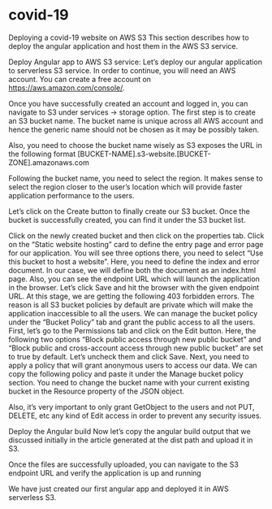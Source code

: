 # covid-19
Deploying a covid-19 website on AWS S3
This section describes how to deploy the angular application and host them in the AWS S3 service.

Deploy Angular app to AWS S3 service:
Let’s deploy our angular application to serverless S3 service. In order to continue, you will need an AWS account. You can create a free account on https://aws.amazon.com/console/. 

Once you have successfully created an account and logged in, you can navigate to S3 under services -> storage option. The first step is to create an S3 bucket name. The bucket name is unique across all AWS account and hence the generic name should not be chosen as it may be possibly taken.

Also, you need to choose the bucket name wisely as S3 exposes the URL in the following format
[BUCKET-NAME].s3-website.[BUCKET-ZONE].amazonaws.com

Following the bucket name, you need to select the region. It makes sense to select the region closer to the user’s location which will provide faster application performance to the users. 

Let’s click on the Create button to finally create our S3 bucket. Once the bucket is successfully created, you can find it under the S3 bucket list.

Click on the newly created bucket and then click on the properties tab. 
Click on the “Static website hosting” card to define the entry page and error page for our application.
You will see three options there, you need to select “Use this bucket to host a website”. Here, you need to define the index and error document. In our case, we will define both the document as an index.html page.
Also, you can see the endpoint URL which will launch the application in the browser.
Let’s click Save and hit the browser with the given endpoint URL. At this stage, we are getting the following 403 forbidden errors. The reason is all S3 bucket policies by default are private which will make the application inaccessible to all the users.
We can manage the bucket policy under the “Bucket Policy” tab and grant the public access to all the users.
First, let’s go to the Permissions tab and click on the Edit button. Here, the following two options “Block public access through new public bucket” and “Block public and cross-account access through new public bucket” are set to true by default. Let’s uncheck them and click Save.
Next, you need to apply a policy that will grant anonymous users to access our data. We can copy the following policy and paste it under the Manage bucket policy section. You need to change the bucket name with your current existing bucket in the Resource property of the JSON object.
 
Also, it’s very important to only grant GetObject to the users and not PUT, DELETE, etc any kind of Edit access in order to prevent any security issues.

Deploy the Angular build
Now let’s copy the angular build output that we discussed initially in the article generated at the dist path and upload it in S3.


Once the files are successfully uploaded, you can navigate to the S3 endpoint URL and verify the application is up and running

We have just created our first angular app and deployed it in AWS serverless S3.

